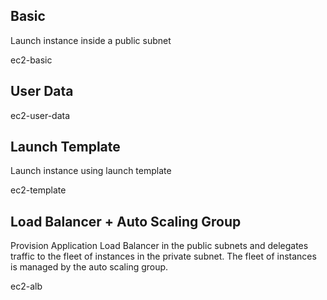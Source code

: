 
## Basic

Launch instance inside a public subnet

ec2-basic

## User Data

ec2-user-data

## Launch Template

Launch instance using launch template

ec2-template

## Load Balancer + Auto Scaling Group

Provision Application Load Balancer in the public subnets and delegates traffic to the fleet of instances in the private subnet. The fleet of instances is managed by the auto scaling group.

ec2-alb